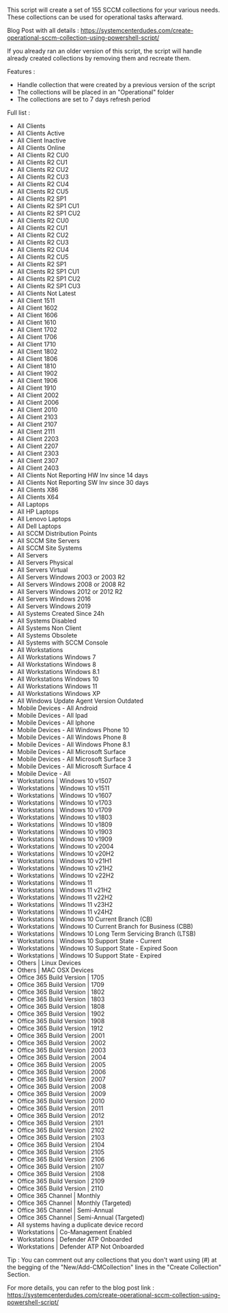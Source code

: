 This script will create a set of 155 SCCM collections for your various needs. These collections can be used for operational tasks afterward.

Blog Post with all details : https://systemcenterdudes.com/create-operational-sccm-collection-using-powershell-script/

If you already ran an older version of this script, the script will handle already created collections by removing them and recreate them.

Features :
- Handle collection that were created by a previous version of the script
- The collections will be placed in an "Operational" folder
- The collections are set to 7 days refresh period


Full list :
- All Clients
- All Clients Active
- All Client Inactive
- All Clients Online
- All Clients R2 CU0
- All Clients R2 CU1
- All Clients R2 CU2
- All Clients R2 CU3
- All Clients R2 CU4
- All Clients R2 CU5
- All Clients R2 SP1
- All Clients R2 SP1 CU1
- All Clients R2 SP1 CU2
- All Clients R2 CU0
- All Clients R2 CU1
- All Clients R2 CU2
- All Clients R2 CU3
- All Clients R2 CU4
- All Clients R2 CU5
- All Clients R2 SP1
- All Clients R2 SP1 CU1
- All Clients R2 SP1 CU2
- All Clients R2 SP1 CU3
- All Clients Not Latest
- All Client 1511
- All Client 1602
- All Client 1606
- All Client 1610
- All Client 1702
- All Client 1706
- All Client 1710
- All Client 1802
- All Client 1806
- All Client 1810
- All Client 1902
- All Client 1906
- All Client 1910
- All Client 2002
- All Client 2006
- All Client 2010
- All Client 2103
- All Client 2107
- All Client 2111
- All Client 2203
- All Client 2207
- All Client 2303
- All Client 2307
- All Client 2403
- All Clients Not Reporting HW Inv since 14 days
- All Clients Not Reporting SW Inv since 30 days
- All Clients X86
- All Clients X64
- All Laptops
- All HP Laptops
- All Lenovo Laptops
- All Dell Laptops
- All SCCM Distribution Points
- All SCCM Site Servers
- All SCCM Site Systems
- All Servers
- All Servers Physical
- All Servers Virtual
- All Servers Windows 2003 or 2003 R2
- All Servers Windows 2008 or 2008 R2
- All Servers Windows 2012 or 2012 R2
- All Servers Windows 2016
- All Servers Windows 2019
- All Systems Created Since 24h
- All Systems Disabled
- All Systems Non Client
- All Systems Obsolete
- All Systems with SCCM Console
- All Workstations
- All Workstations Windows 7
- All Workstations Windows 8
- All Workstations Windows 8.1
- All Workstations Windows 10
- All Workstations Windows 11
- All Workstations Windows XP
- All Windows Update Agent Version Outdated
- Mobile Devices - All Android
- Mobile Devices - All Ipad
- Mobile Devices - All Iphone
- Mobile Devices - All Windows Phone 10
- Mobile Devices - All Windows Phone 8
- Mobile Devices - All Windows Phone 8.1
- Mobile Devices - All Microsoft Surface
- Mobile Devices - All Microsoft Surface 3
- Mobile Devices - All Microsoft Surface 4
- Mobile Device - All
- Workstations | Windows 10 v1507
- Workstations | Windows 10 v1511
- Workstations | Windows 10 v1607
- Workstations | Windows 10 v1703
- Workstations | Windows 10 v1709
- Workstations | Windows 10 v1803
- Workstations | Windows 10 v1809
- Workstations | Windows 10 v1903
- Workstations | Windows 10 v1909
- Workstations | Windows 10 v2004
- Workstations | Windows 10 v20H2
- Workstations | Windows 10 v21H1
- Workstations | Windows 10 v21H2
- Workstations | Windows 10 v22H2
- Workstations | Windows 11
- Workstations | Windows 11 v21H2
- Workstations | Windows 11 v22H2
- Workstations | Windows 11 v23H2
- Workstations | Windows 11 v24H2
- Workstations | Windows 10 Current Branch (CB)
- Workstations | Windows 10 Current Branch for Business (CBB)
- Workstations | Windows 10 Long Term Servicing Branch (LTSB)
- Workstations | Windows 10 Support State - Current
- Workstations | Windows 10 Support State - Expired Soon
- Workstations | Windows 10 Support State - Expired
- Others | Linux Devices
- Others | MAC OSX Devices
- Office 365 Build Version | 1705
- Office 365 Build Version | 1709
- Office 365 Build Version | 1802
- Office 365 Build Version | 1803
- Office 365 Build Version | 1808
- Office 365 Build Version | 1902
- Office 365 Build Version | 1908
- Office 365 Build Version | 1912
- Office 365 Build Version | 2001
- Office 365 Build Version | 2002
- Office 365 Build Version | 2003
- Office 365 Build Version | 2004
- Office 365 Build Version | 2005
- Office 365 Build Version | 2006
- Office 365 Build Version | 2007
- Office 365 Build Version | 2008
- Office 365 Build Version | 2009
- Office 365 Build Version | 2010
- Office 365 Build Version | 2011
- Office 365 Build Version | 2012
- Office 365 Build Version | 2101
- Office 365 Build Version | 2102
- Office 365 Build Version | 2103
- Office 365 Build Version | 2104
- Office 365 Build Version | 2105
- Office 365 Build Version | 2106
- Office 365 Build Version | 2107
- Office 365 Build Version | 2108
- Office 365 Build Version | 2109
- Office 365 Build Version | 2110
- Office 365 Channel | Monthly
- Office 365 Channel | Monthly (Targeted)
- Office 365 Channel | Semi-Annual
- Office 365 Channel | Semi-Annual (Targeted)
- All systems having a duplicate device record
- Workstations | Co-Management Enabled
- Workstations | Defender ATP Onboarded
- Workstations | Defender ATP Not Onboarded


Tip : You can comment out any collections that you don't want using (#) at the begging of the "New/Add-CMCollection" lines in the "Create Collection" Section.

For more details, you can refer to the blog post link : https://systemcenterdudes.com/create-operational-sccm-collection-using-powershell-script/
